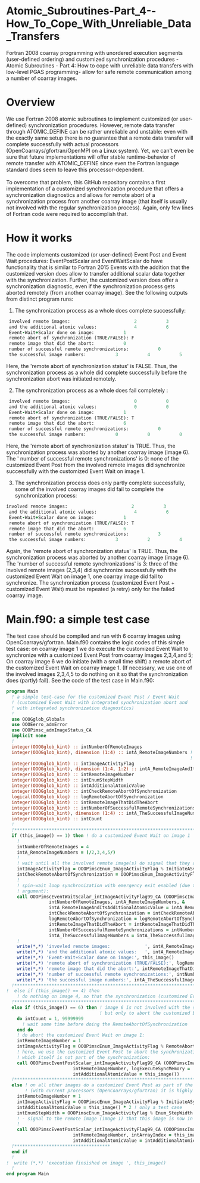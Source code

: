 # Atomic_Subroutines-Part_4--How_To_Cope_With_Unreliable_Data_Transfers
 Fortran 2008 coarray programming with unordered execution segments (user-defined ordering) and customized synchronization procedures - Atomic Subroutines - Part 4: How to cope with unreliable data transfers with low-level PGAS programming- allow for safe remote communication among a number of coarray images.

# Overview
We use Fortran 2008 atomic subroutines to implement customized (or user-defined) synchronization procedures. However, remote data transfer through ATOMIC_DEFINE can be rather unreliable and unstable: even with the exactly same setup there is no guarantee that a remote data transfer will complete successfully with actual processors (OpenCoarrays/gfortran/OpenMPI on a Linux system). Yet, we can't even be sure that future implementations will offer stable runtime-behavior of remote transfer with ATOMIC_DEFINE since even the Fortran language standard does seem to leave this processor-dependent.<br />
<br />
To overcome that problem, this GitHub repository contains a first implementation of a customized synchronization procedure that offers a synchronization diagnostics and allows for remote abort of a synchronization process from another coarray image (that itself is usually not involved with the regular synchronization process). Again, only few lines of Fortran code were required to accomplish that. <br />

# How it works
The code implements customized (or user-defined) Event Post and Event Wait procedures: EventPostScalar and EventWaitScalar do have functionality that is similar to Fortran 2015 Events with the addition that the customized version does allow to transfer additional scalar data together with the synchronization. Further, the customized version does offer a synchronization diagnostic, even if the synchronization process gets aborted remotely (from another coarray image).
See the following outputs from distinct program runs:<br />


1. The synchronization process as a whole does complete successfully:
```fortran
 involved remote images:                        2           3           4           5
 and the additional atomic values:              4           6           8          10
 Event-Wait+Scalar done on image:           1
 remote abort of synchronization (TRUE/FALSE): F
 remote image that did the abort:           0
 number of successful remote synchronizations:           0
 the successful image numbers:           3           4           5           2

```
Here, the 'remote abort of synchronization status' is FALSE. Thus, the synchronization process as a whole did complete successfully before the synchronization abort was initiated remotely.<br />

2. The synchronization process as a whole does fail completely :
```fortran
 involved remote images:                        0           0           0           0
 and the additional atomic values:              0           0           0           0
 Event-Wait+Scalar done on image:           1
 remote abort of synchronization (TRUE/FALSE): T
 remote image that did the abort:           6
 number of successful remote synchronizations:           0
 the successful image numbers:           0           0           0           0
```
Here, the 'remote abort of synchronization status' is TRUE. Thus, the synchronization process was aborted by another coarray image (image 6). The ' number of successful remote synchronizations' is 0: none of the customized Event Post from the involved remote images did synchronize successfully with the customized Event Wait on image 1.<br />

3. The synchronization process does only partly complete successfully, some of the involved coarray images did fail to complete the synchronization process:
```fortran
involved remote images:                        2           3           4           0
 and the additional atomic values:              4           6           8           0
 Event-Wait+Scalar done on image:           1
 remote abort of synchronization (TRUE/FALSE): T
 remote image that did the abort:           6
 number of successful remote synchronizations:           3
 the successful image numbers:           3           2           4           0
```
Again, the 'remote abort of synchronization status' is TRUE. Thus, the synchronization process was aborted by another coarray image (image 6). The 'number of successful remote synchronizations' is 3: three of the involved remote images (2,3,4) did synchronize successfully with the customized Event Wait on image 1, one coarray image did fail to synchronize. The synchronization process (customized Event Post + customized Event Wait) must be repeated (a retry) only for the failed coarray image.<br />

# Main.f90: a simple test case
The test case should be compiled and run with 6 coarray images using OpenCoarrays/gfortran. Main.f90 contains the logic codes of this simple test case: on coarray image 1 we do execute the customized Event Wait to synchronize with a customized Event Post from coarray images 2,3,4,and 5; On coarray image 6 we do initiate (with a small time shift) a remote abort of the customized Event Wait on coarray image 1. (If necessary, we use one of the involved images 2,3,4,5 to do nothing on it so that the synchronization does (partly) fail). See the code of the test case in Main.f90:
```fortran
program Main
  ! a simple test-case for the customized Event Post / Event Wait
  ! (customized Event Wait with integrated synchronization abort and
  ! with integrated synchronization diagnostics)
  !
  use OOOGglob_Globals
  use OOOEerro_admError
  use OOOPimsc_admImageStatus_CA
  implicit none
  !
  integer(OOOGglob_kint) :: intNumberOfRemoteImages
  integer(OOOGglob_kint), dimension (1:4) :: intA_RemoteImageNumbers ! please compile and run this coarray
                                                                     ! program with 6 coarray images
  integer(OOOGglob_kint) :: intImageActivityFlag
  integer(OOOGglob_kint), dimension (1:4, 1:2) :: intA_RemoteImageAndItsAdditionalAtomicValue
  integer(OOOGglob_kint) :: intRemoteImageNumber
  integer(OOOGglob_kint) :: intEnumStepWidth
  integer(OOOGglob_kint) :: intAdditionalAtomicValue
  integer(OOOGglob_kint) :: intCheckRemoteAbortOfSynchronization
  logical(OOOGglob_klog) :: logRemoteAbortOfSynchronization
  integer(OOOGglob_kint) :: intRemoteImageThatDidTheAbort
  integer(OOOGglob_kint) :: intNumberOfSuccessfulRemoteSynchronizations
  integer(OOOGglob_kint), dimension (1:4) :: intA_TheSuccessfulImageNumbers
  integer(OOOGglob_kint) :: intCount
  !
  !************************************************************************************************
  if (this_image() == 1) then ! do a customized Event Wait on image 1
    !
    intNumberOfRemoteImages = 4
    intA_RemoteImageNumbers = (/2,3,4,5/)
    !
    ! wait until all the involved remote image(s) do signal that they are in status InitiateASynchronization:
    intImageActivityFlag = OOOPimscEnum_ImageActivityFlag % InitiateASynchronization
    intCheckRemoteAbortOfSynchronization = OOOPimscEnum_ImageActivityFlag % RemoteAbortOfSynchronization
    !
    ! spin-wait loop synchronization with emergency exit enabled (due to the intCheckRemoteAbortOfSynchronization
    ! argument):
    call OOOPimscEventWaitScalar_intImageActivityFlag99_CA (OOOPimscImageStatus_CA_1, intImageActivityFlag, &
                intNumberOfRemoteImages, intA_RemoteImageNumbers, &
                intA_RemoteImageAndItsAdditionalAtomicValue = intA_RemoteImageAndItsAdditionalAtomicValue, &
                intCheckRemoteAbortOfSynchronization = intCheckRemoteAbortOfSynchronization, &
                logRemoteAbortOfSynchronization = logRemoteAbortOfSynchronization, &
                intRemoteImageThatDidTheAbort = intRemoteImageThatDidTheAbort, &
                intNumberOfSuccessfulRemoteSynchronizations = intNumberOfSuccessfulRemoteSynchronizations, &
                intA_TheSuccessfulImageNumbers = intA_TheSuccessfulImageNumbers)
    !
    write(*,*) 'invovled remote images:             ', intA_RemoteImageAndItsAdditionalAtomicValue(:,1)
    write(*,*) 'and the additional atomic values:   ', intA_RemoteImageAndItsAdditionalAtomicValue(:,2)
    write(*,*) 'Event-Wait+Scalar done on image:', this_image()
    write(*,*) 'remote abort of synchronization (TRUE/FALSE):', logRemoteAbortOfSynchronization
    write(*,*) 'remote image that did the abort:', intRemoteImageThatDidTheAbort
    write(*,*) 'number of successful remote synchronizations:', intNumberOfSuccessfulRemoteSynchronizations
    write(*,*) 'the successful image numbers:', intA_TheSuccessfulImageNumbers
  !************************************************************************************************
!  else if (this_image() == 4) then
    ! do nothing on image 4, so that the synchronization (customized Event Wait on image 1) must fail
  !************************************************************************************************
  else if (this_image() == 6) then ! image 6 is not involved with the synchronization itself,
                                   ! but only to abort the customized Event Wait synchronization on image 1:
    do intCount = 1, 99999999
      ! wait some time before doing the RemoteAbortOfSynchronization
    end do
    ! do abort the customized Event Wait on image 1:
    intRemoteImageNumber = 1
    intImageActivityFlag = OOOPimscEnum_ImageActivityFlag % RemoteAbortOfSynchronization
    ! here, we use the customized Event Post to abort the synchronization from coarray image 6,
    ! which itself is not part of the synchronization:
    call OOOPimscEventPostScalar_intImageActivityFlag99_CA (OOOPimscImageStatus_CA_1, intImageActivityFlag, &
                         intRemoteImageNumber, logExecuteSyncMemory = .true., &
                         intAdditionalAtomicValue = this_image())
  !************************************************************************************************
  else ! on all other images do a customized Event Post as part of the synchronization:
       ! (with current processors (OpenCoarrays/gfortran) it is highly possible that this may fail)
    intRemoteImageNumber = 1
    intImageActivityFlag = OOOPimscEnum_ImageActivityFlag % InitiateASynchronization
    intAdditionalAtomicValue = this_image() * 2 ! only a test case
    intEnumStepWidth = OOOPimscEnum_ImageActivityFlag % Enum_StepWidth ! only for error checking
    ! - signal to the remote image (image 1) that this image is now in state 'InitiateASynchronization':
    !
    call OOOPimscEventPostScalar_intImageActivityFlag99_CA (OOOPimscImageStatus_CA_1, intImageActivityFlag, &
                         intRemoteImageNumber, intArrayIndex = this_image(), logExecuteSyncMemory = .true., &
                         intAdditionalAtomicValue = intAdditionalAtomicValue, intEnumStepWidth = intEnumStepWidth)
  !************************************
  end if
  !
!  write (*,*) 'execution finsished on image ', this_image()
  !
end program Main
```
